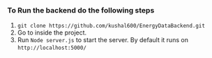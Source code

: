 ### To Run the backend do the following steps

1) `git clone https://github.com/kushal600/EnergyDataBackend.git`
2)  Go to inside the project.
3)  Run `Node server.js` to start the server. By default it runs on `http://localhost:5000/`

